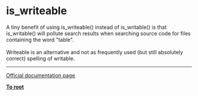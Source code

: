 # is_writeable



A tiny benefit of using is_writeable() instead of is_writable() is that is_writable() will pollute search results when searching source code for files containing the word "table".<br><br>Writeable is an alternative and not as frequently used (but still absolutely correct) spelling of writable.  

---

[Official documentation page](https://www.php.net/manual/en/function.is-writeable.php)

**[To root](/README.md)**